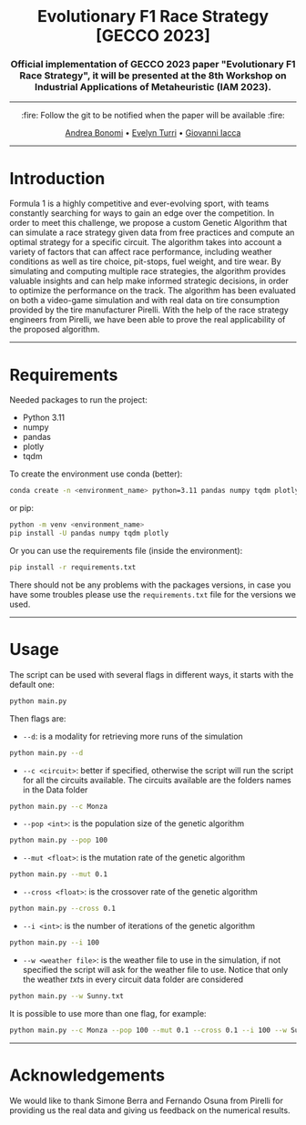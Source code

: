 <div id="top"></div>

<!-- PROJECT LOGO -->
<br />
<div align="center">
  <h1 align="center">Evolutionary F1 Race Strategy [GECCO 2023]</h1>

  <h3 align="center">
    Official implementation of GECCO 2023 paper "Evolutionary F1 Race Strategy", it will be presented at the 8th Workshop on Industrial Applications of Metaheuristic (IAM 2023).
  </h3>

  ---
  <p align="center"> :fire: Follow the git to be notified when the paper will be available :fire:
  </p>
</div>

<!-- ----------------------------------------------------------------------------------------------------------------------- -->
<div align="center">
  <a href="https://scholar.google.com/citations?user=gnlDPxUAAAAJ">Andrea Bonomi</a>
  •
  <a href="https://www.w3schools.com/">Evelyn Turri</a>
  •
  <a href="https://scholar.google.it/citations?user=qSw6YfcAAAAJ&hl=en">Giovanni Iacca</a>
</div>
<!-- [Andrea Bonomi](#Introduction)
•
[Overview](#Overview)
•
[Project](#Project)
•
[Code](#Code)
# Authors
Authors: 
        [Andrea Bonomi](https://scholar.google.com/citations?user=gnlDPxUAAAAJ),
        [Evelyn Turri](),
        [Giovanni Iacca](https://scholar.google.it/citations?user=qSw6YfcAAAAJ&hl=en) -->

-----------------------------------------------------------------------------------------------------------------------
# Introduction
  Formula 1 is a highly competitive and ever-evolving sport, with teams constantly searching for ways to gain an edge over the competition. In order to meet this challenge, we propose a custom Genetic Algorithm that can simulate a race strategy given data from free practices and compute an optimal strategy for a specific circuit. The algorithm takes into account a variety of factors that can affect race performance, including weather conditions as well as tire choice, pit-stops, fuel weight, and tire wear. By simulating and computing multiple race strategies, the algorithm provides valuable insights and can help make informed strategic decisions, in order to optimize the performance on the track. The algorithm has been evaluated on both a video-game simulation and with real data on tire consumption provided by the tire manufacturer Pirelli. With the help of the race strategy engineers from Pirelli, we have been able to prove the real applicability of the proposed algorithm.


-----------------------------------------------------------------------------------------------------------------------

# Requirements

Needed packages to run the project:
- Python 3.11
- numpy
- pandas
- plotly
- tqdm

To create the environment use conda (better):
```bash
conda create -n <environment_name> python=3.11 pandas numpy tqdm plotly
```
or pip:
```bash
python -m venv <environment_name> 
pip install -U pandas numpy tqdm plotly
```

Or you can use the requirements file (inside the environment):
```bash
pip install -r requirements.txt
```

There should not be any problems with the packages versions, in case you have some troubles please use the `requirements.txt` file for the versions we used.

-----------------------------------------------------------------------------------------------------------------------

# Usage

The script can be used with several flags in different ways, it starts with the default one:
```bash
python main.py
```

Then flags are:
- `--d`: is a modality for retrieving more runs of the simulation
```bash
python main.py --d
```
- `--c <circuit>`: better if specified, otherwise the script will run the script for all the circuits available. The circuits available are the folders names in the Data folder
```bash
python main.py --c Monza
```
- `--pop <int>`: is the population size of the genetic algorithm
```bash
python main.py --pop 100
```
- `--mut <float>`: is the mutation rate of the genetic algorithm
```bash
python main.py --mut 0.1
```
- `--cross <float>`: is the crossover rate of the genetic algorithm
```bash
python main.py --cross 0.1
```
- `--i <int>`: is the number of iterations of the genetic algorithm
```bash
python main.py --i 100
```
- `--w <weather file>`: is the weather file to use in the simulation, if not specified the script will ask for the weather file to use. Notice that only the weather *txt*s in every circuit data folder are considered
```bash
python main.py --w Sunny.txt
```

It is possible to use more than one flag, for example:
```bash
python main.py --c Monza --pop 100 --mut 0.1 --cross 0.1 --i 100 --w Sunny.txt --d
```
<!-- -----------------------------------------------------------------------------------------------------------------------
# Citing our work
Please cite the following paper if you use our code:
```latex
@inproceedings{EAF1Strategy,
  title = {Evolutionary F1 Race Strategy},
  author = {Bonomi, Andrea and Turri, Evelyn and Iacca, Giovanni},
  booktitle = {Genetic and Evolutionary Computation Conference Companion (GECCO ’23 Companion)},
  year = {July 2023}
}
``` -->

-----------------------------------------------------------------------------------------------------------------------
# Acknowledgements
We would like to thank Simone Berra and Fernando Osuna from Pirelli for providing us the real data and giving us feedback on the numerical results.
